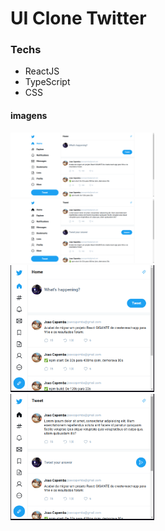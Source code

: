 # UI Clone Twitter

### Techs
- ReactJS
- TypeScript
- CSS

#### imagens
<div style="width: 230px">
  <img src="./public/01.png" />
  <img src="./public/02.png" />
  <img src="./public/03.png" />
  <img src="./public/04.png" />
</div>
